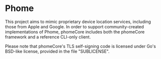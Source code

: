 # Phome
This project aims to mimic proprietary device location services, including those from Apple and Google. In order to support community-created implementations of Phome, phomeCore includes both the phomeCore framework and a reference CLI-only client.

Please note that phomeCore's TLS self-signing code is licensed under Go's BSD-like license,
provided in the file "SUBLICENSE".